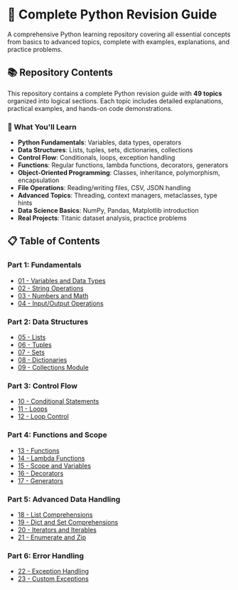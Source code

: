# 🐍 Complete Python Revision Guide

A comprehensive Python learning repository covering all essential concepts from basics to advanced topics, complete with examples, explanations, and practice problems.

## 📚 Repository Contents

This repository contains a complete Python revision guide with **49 topics** organized into logical sections. Each topic includes detailed explanations, practical examples, and hands-on code demonstrations.

### 🎯 What You'll Learn

- **Python Fundamentals**: Variables, data types, operators
- **Data Structures**: Lists, tuples, sets, dictionaries, collections
- **Control Flow**: Conditionals, loops, exception handling
- **Functions**: Regular functions, lambda functions, decorators, generators
- **Object-Oriented Programming**: Classes, inheritance, polymorphism, encapsulation
- **File Operations**: Reading/writing files, CSV, JSON handling
- **Advanced Topics**: Threading, context managers, metaclasses, type hints
- **Data Science Basics**: NumPy, Pandas, Matplotlib introduction
- **Real Projects**: Titanic dataset analysis, practice problems

## 📋 Table of Contents

### Part 1: Fundamentals
- [01 - Variables and Data Types](01_variables_and_data_types.py)
- [02 - String Operations](02_string_operations.py)
- [03 - Numbers and Math](03_numbers_and_math.py)
- [04 - Input/Output Operations](04_input_output.py)

### Part 2: Data Structures
- [05 - Lists](05_lists.py)
- [06 - Tuples](06_tuples.py)
- [07 - Sets](07_sets.py)
- [08 - Dictionaries](08_dictionaries.py)
- [09 - Collections Module](09_collections_module.py)

### Part 3: Control Flow
- [10 - Conditional Statements](10_conditionals.py)
- [11 - Loops](11_loops.py)
- [12 - Loop Control](12_loop_control.py)

### Part 4: Functions and Scope
- [13 - Functions](13_functions.py)
- [14 - Lambda Functions](14_lambda_functions.py)
- [15 - Scope and Variables](15_scope_variables.py)
- [16 - Decorators](16_decorators.py)
- [17 - Generators](17_generators.py)

### Part 5: Advanced Data Handling
- [18 - List Comprehensions](18_list_comprehensions.py)
- [19 - Dict and Set Comprehensions](19_dict_set_comprehensions.py)
- [20 - Iterators and Iterables](20_iterators_iterables.py)
- [21 - Enumerate and Zip](21_enumerate_zip.py)

### Part 6: Error Handling
- [22 - Exception Handling](22_exception_handling.py)
- [23 - Custom Exceptions](23_custom_exceptions)
